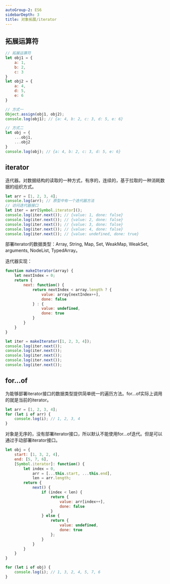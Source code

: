 ```yaml
---
autoGroup-2: ES6
sidebarDepth: 3
title: 对象拓展/iterator
---
```


## 拓展运算符
```js
// 拓展运算符
let obj1 = {
    a: 1,
    b: 2,
    c: 3
}
let obj2 = {
    a: 4,
    d: 5,
    e: 6
}

// 方式一
Object.assign(obj1, obj2);
console.log(obj1); // {a: 4, b: 2, c: 3, d: 5, e: 6}

// 方式二
let obj = {
    ...obj1,
    ...obj2
}
console.log(obj); // {a: 4, b: 2, c: 3, d: 5, e: 6}
```

## iterator
迭代器。对数据结构的读取的一种方式，有序的，连续的，基于拉取的一种消耗数据的组织方式。
```js
let arr = [1, 2, 3, 4];
console.log(arr); // 原型中有一个迭代器方法
// 访问迭代器接口
let iter = arr[Symbol.iterator]();
console.log(iter.next()); // {value: 1, done: false}
console.log(iter.next()); // {value: 2, done: false}
console.log(iter.next()); // {value: 3, done: false}
console.log(iter.next()); // {value: 4, done: false}
console.log(iter.next()); // {value: undefined, done: true}
```
部署iterator的数据类型：Array, String, Map, Set, WeakMap, WeakSet, arguments, NodeList, TypedArray。

迭代器实现：
```js
function makeIterator(array) {
    let nextIndex = 0;
    return {
        next: function() {
            return nextIndex < array.length ? {
                value: array[nextIndex++],
                done: false
            } : {
                value: undefined,
                done: true
            }
        }
    }
}

let iter = makeIterator([1, 2, 3, 4]);
console.log(iter.next());
console.log(iter.next());
console.log(iter.next());
console.log(iter.next());
console.log(iter.next());
```
## for...of
为能够部署iterator接口的数据类型提供简单统一的遍历方法。for...of实际上调用的就是当前的iterator。
```js
let arr = [1, 2, 3, 4];
for (let i of arr) {
    console.log(i); // 1, 2, 3, 4
}
```
对象是无序的，没有部署iterator接口，所以默认不能使用for...of迭代。但是可以通过手动部署iterator接口。
```js
let obj = {
    start: [1, 3, 2, 4],
    end: [5, 7, 6],
    [Symbol.iterator]: function() {
        let index = 0,
            arr = [...this.start, ...this.end],
            len = arr.length;
        return {
            next() {
                if (index < len) {
                    return {
                        value: arr[index++],
                        done: false
                    }
                } else {
                    return {
                        value: undefined,
                        done: true
                    };
                }
            }
        }
    }
}

for (let i of obj) {
    console.log(i); // 1, 3, 2, 4, 5, 7, 6
}
```